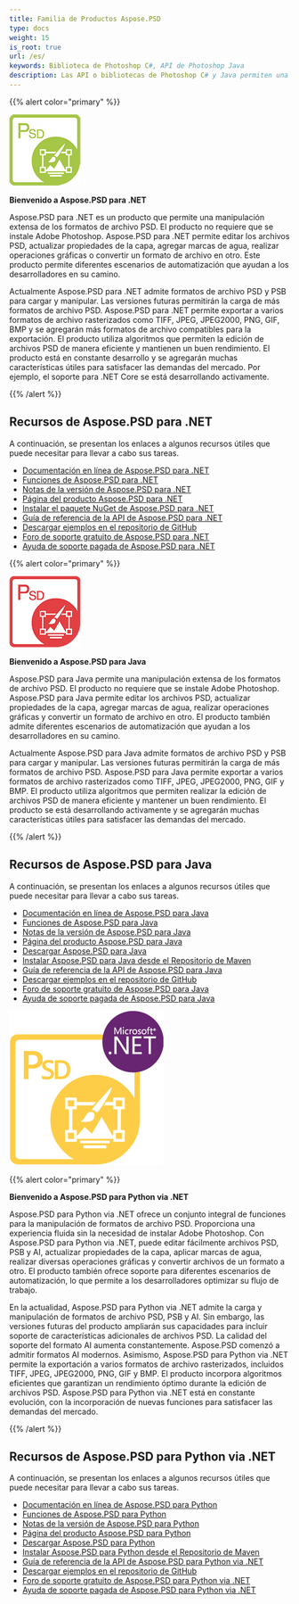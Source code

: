 ```yaml
---
title: Familia de Productos Aspose.PSD
type: docs
weight: 15
is_root: true
url: /es/
keywords: Biblioteca de Photoshop C#, API de Photoshop Java
description: Las API o bibliotecas de Photoshop C# y Java permiten una manipulación extensa de los formatos de archivo PSD. Los productos no requieren que se instale Adobe Photoshop y admiten formatos de archivo PSD y PSB para cargar, manipular y convertirlos a varios formatos de archivo rasterizados como TIFF, JPEG, JPEG2000, PNG, GIF y BMP.
---
```


{{% alert color="primary" %}} 

**![Logotipo del Producto Aspose.PSD para .NET](home_1.png)**

**Bienvenido a Aspose.PSD para .NET**

Aspose.PSD para .NET es un producto que permite una manipulación extensa de los formatos de archivo PSD. El producto no requiere que se instale Adobe Photoshop. Aspose.PSD para .NET permite editar los archivos PSD, actualizar propiedades de la capa, agregar marcas de agua, realizar operaciones gráficas o convertir un formato de archivo en otro. Este producto permite diferentes escenarios de automatización que ayudan a los desarrolladores en su camino.

Actualmente Aspose.PSD para .NET admite formatos de archivo PSD y PSB para cargar y manipular. Las versiones futuras permitirán la carga de más formatos de archivo PSD. Aspose.PSD para .NET permite exportar a varios formatos de archivo rasterizados como TIFF, JPEG, JPEG2000, PNG, GIF, BMP y se agregarán más formatos de archivo compatibles para la exportación. El producto utiliza algoritmos que permiten la edición de archivos PSD de manera eficiente y mantienen un buen rendimiento. El producto está en constante desarrollo y se agregarán muchas características útiles para satisfacer las demandas del mercado. Por ejemplo, el soporte para .NET Core se está desarrollando activamente.

{{% /alert %}} 

## **Recursos de Aspose.PSD para .NET**

A continuación, se presentan los enlaces a algunos recursos útiles que puede necesitar para llevar a cabo sus tareas.

- [Documentación en línea de Aspose.PSD para .NET](/psd/es/net/)
- [Funciones de Aspose.PSD para .NET](/psd/es/net/features/)
- [Notas de la versión de Aspose.PSD para .NET](/psd/es/net/release-notes/)
- [Página del producto Aspose.PSD para .NET](https://products.aspose.com/psd/net)
- [Instalar el paquete NuGet de Aspose.PSD para .NET](https://www.nuget.org/packages/Aspose.PSD/)
- [Guía de referencia de la API de Aspose.PSD para .NET](https://reference.aspose.com/net/psd)
- [Descargar ejemplos en el repositorio de GitHub](https://github.com/aspose-psd/Aspose.PSD-for-.NET)
- [Foro de soporte gratuito de Aspose.PSD para .NET](https://forum.aspose.com/c/psd)
- [Ayuda de soporte pagada de Aspose.PSD para .NET](https://helpdesk.aspose.com/)

{{% alert color="primary" %}} 

**![Logotipo del Producto Aspose.PSD para Java](aspose-psd-for-java-home_1.png)**

**Bienvenido a Aspose.PSD para Java**

Aspose.PSD para Java permite una manipulación extensa de los formatos de archivo PSD. El producto no requiere que se instale Adobe Photoshop. Aspose.PSD para Java permite editar los archivos PSD, actualizar propiedades de la capa, agregar marcas de agua, realizar operaciones gráficas y convertir un formato de archivo en otro. El producto también admite diferentes escenarios de automatización que ayudan a los desarrolladores en su camino.

Actualmente Aspose.PSD para Java admite formatos de archivo PSD y PSB para cargar y manipular. Las versiones futuras permitirán la carga de más formatos de archivo PSD. Aspose.PSD para Java permite exportar a varios formatos de archivo rasterizados como TIFF, JPEG, JPEG2000, PNG, GIF y BMP. El producto utiliza algoritmos que permiten realizar la edición de archivos PSD de manera eficiente y mantener un buen rendimiento. El producto se está desarrollando activamente y se agregarán muchas características útiles para satisfacer las demandas del mercado.

{{% /alert %}} 

## **Recursos de Aspose.PSD para Java**

A continuación, se presentan los enlaces a algunos recursos útiles que puede necesitar para llevar a cabo sus tareas.

- [Documentación en línea de Aspose.PSD para Java](/psd/es/java/)
- [Funciones de Aspose.PSD para Java](/psd/es/java/features/)
- [Notas de la versión de Aspose.PSD para Java](/psd/es/java/release-notes/)
- [Página del producto Aspose.PSD para Java](https://products.aspose.com/psd/java)
- [Descargar Aspose.PSD para Java](https://repository.aspose.com/webapp/#/artifacts/browse/tree/General/repo/com/aspose/aspose-psd)
- [Instalar Aspose.PSD para Java desde el Repositorio de Maven](/psd/es/java/installation/)
- [Guía de referencia de la API de Aspose.PSD para Java](https://reference.aspose.com/java/psd)
- [Descargar ejemplos en el repositorio de GitHub](https://github.com/aspose-psd/Aspose.PSD-for-Java)
- [Foro de soporte gratuito de Aspose.PSD para Java](https://forum.aspose.com/c/psd)
- [Ayuda de soporte pagada de Aspose.PSD para Java](https://helpdesk.aspose.com/)

![Logotipo del Producto Aspose.PSD para Python via .NET](aspose-psd-for-python-home_1.png)

{{% alert color="primary" %}} 

**Bienvenido a Aspose.PSD para Python via .NET**

Aspose.PSD para Python via .NET ofrece un conjunto integral de funciones para la manipulación de formatos de archivo PSD. Proporciona una experiencia fluida sin la necesidad de instalar Adobe Photoshop. Con Aspose.PSD para Python via .NET, puede editar fácilmente archivos PSD, PSB y AI, actualizar propiedades de la capa, aplicar marcas de agua, realizar diversas operaciones gráficas y convertir archivos de un formato a otro. El producto también ofrece soporte para diferentes escenarios de automatización, lo que permite a los desarrolladores optimizar su flujo de trabajo.

En la actualidad, Aspose.PSD para Python via .NET admite la carga y manipulación de formatos de archivo PSD, PSB y AI. Sin embargo, las versiones futuras del producto ampliarán sus capacidades para incluir soporte de características adicionales de archivos PSD. La calidad del soporte del formato AI aumenta constantemente. Aspose.PSD comenzó a admitir formatos AI modernos. Asimismo, Aspose.PSD para Python via .NET permite la exportación a varios formatos de archivo rasterizados, incluidos TIFF, JPEG, JPEG2000, PNG, GIF y BMP. El producto incorpora algoritmos eficientes que garantizan un rendimiento óptimo durante la edición de archivos PSD. Aspose.PSD para Python via .NET está en constante evolución, con la incorporación de nuevas funciones para satisfacer las demandas del mercado.

{{% /alert %}} 

## **Recursos de Aspose.PSD para Python via .NET**

A continuación, se presentan los enlaces a algunos recursos útiles que puede necesitar para llevar a cabo sus tareas.

- [Documentación en línea de Aspose.PSD para Python](/psd/es/python-net/)
- [Funciones de Aspose.PSD para Python](/psd/es/python-net/features/)
- [Notas de la versión de Aspose.PSD para Python](/psd/es/python-net/release-notes/)
- [Página del producto Aspose.PSD para Python](https://products.aspose.com/psd/python-net)
- [Descargar Aspose.PSD para Python](https://repository.aspose.com/webapp/#/artifacts/browse/tree/General/repo/com/aspose/aspose-psd)
- [Instalar Aspose.PSD para Python desde el Repositorio de Maven](/psd/es/python-net/installation/)
- [Guía de referencia de la API de Aspose.PSD para Python via .NET](https://reference.aspose.com/python-net/psd)
- [Descargar ejemplos en el repositorio de GitHub](https://github.com/aspose-psd/Aspose.PSD-for-Python-Net)
- [Foro de soporte gratuito de Aspose.PSD para Python via .NET](https://forum.aspose.com/c/psd)
- [Ayuda de soporte pagada de Aspose.PSD para Python via .NET](https://helpdesk.aspose.com/)


